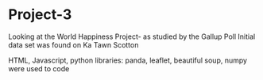 # Project-3
Looking at the World Happiness Project- as studied by the Gallup Poll
Initial data set was found on Ka
Tawn Scotton

HTML, Javascript, python libraries: panda, leaflet, beautiful soup, numpy were used to code
